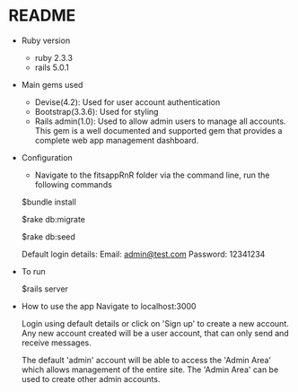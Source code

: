 # README
* Ruby version
  - ruby 2.3.3
  - rails 5.0.1

* Main gems used
  - Devise(4.2): Used for user account authentication
  - Bootstrap(3.3.6): Used for styling
  - Rails admin(1.0): Used to allow admin users to manage all accounts. This gem is a well documented and supported gem that provides a complete web app management dashboard.

* Configuration
  - Navigate to the fitsappRnR folder via the command line, run the following commands

  $bundle install

  $rake db:migrate

  $rake db:seed

  Default login details:
  Email: admin@test.com
  Password: 12341234

* To run

  $rails server

* How to use the app
  Navigate to localhost:3000

  Login using default details or click on 'Sign up' to create a new account. Any new account created will be a user account, that can only send and receive messages.

  The default 'admin' account will be able to access the 'Admin Area' which allows management of the entire site. The 'Admin Area' can be used to create other admin accounts.
